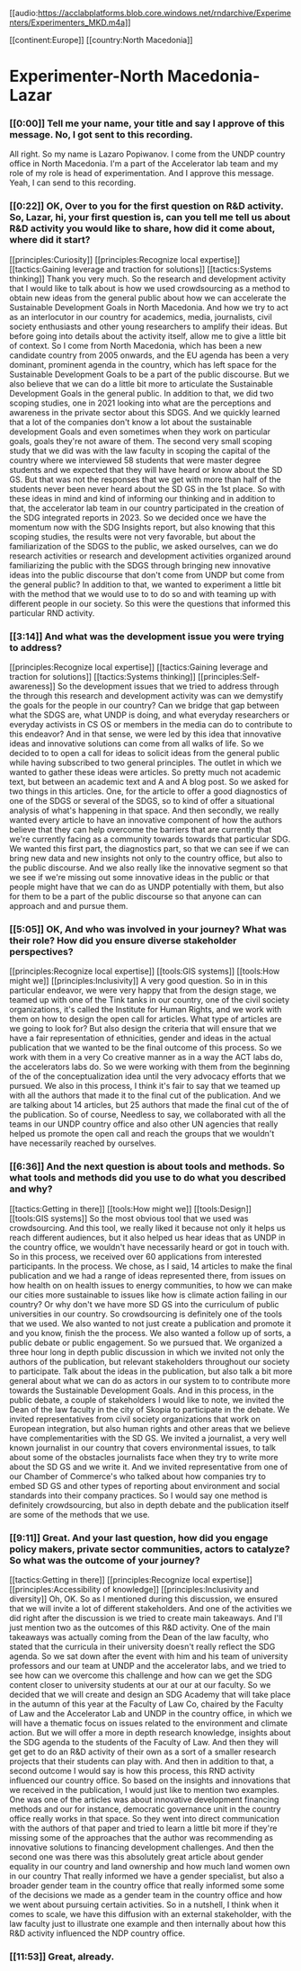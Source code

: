 [[audio:https://acclabplatforms.blob.core.windows.net/rndarchive/Experimenters/Experimenters_MKD.m4a]]

[[continent:Europe]]
[[country:North Macedonia]]

# Experimenter\-North Macedonia\- Lazar

### [[0:00]] Tell me your name, your title and say I approve of this message\. No, I got sent to this recording\.

All right\. So my name is Lazaro Popiwanov\. I come from the UNDP country office in North Macedonia\. I'm a part of the Accelerator lab team and my role of my role is head of experimentation\. And I approve this message\. Yeah, I can send to this recording\.

### [[0:22]] OK, Over to you for the first question on R&D activity\. So, Lazar, hi, your first question is, can you tell me tell us about R&D activity you would like to share, how did it come about, where did it start?

[[principles:Curiosity]]
[[principles:Recognize local expertise]]
[[tactics:Gaining leverage and traction for solutions]]
[[tactics:Systems thinking]]
Thank you very much\. So the research and development activity that I would like to talk about is how we used crowdsourcing as a method to obtain new ideas from the general public about how we can accelerate the Sustainable Development Goals in North Macedonia\. And how we try to act as an interlocutor in our country for academics, media, journalists, civil society enthusiasts and other young researchers to amplify their ideas\. But before going into details about the activity itself, allow me to give a little bit of context\. So I come from North Macedonia, which has been a new candidate country from 2005 onwards, and the EU agenda has been a very dominant, prominent agenda in the country, which has left space for the Sustainable Development Goals to be a part of the public discourse\. But we also believe that we can do a little bit more to articulate the Sustainable Development Goals in the general public\. In addition to that, we did two scoping studies, one in 2021 looking into what are the perceptions and awareness in the private sector about this SDGS\. And we quickly learned that a lot of the companies don't know a lot about the sustainable development Goals and even sometimes when they work on particular goals, goals they're not aware of them\. The second very small scoping study that we did was with the law faculty in scoping the capital of the country where we interviewed 58 students that were master degree students and we expected that they will have heard or know about the SD GS\. But that was not the responses that we get with more than half of the students never been never heard about the SD GS in the 1st place\. So with these ideas in mind and kind of informing our thinking and in addition to that, the accelerator lab team in our country participated in the creation of the SDG integrated reports in 2023\. So we decided once we have the momentum now with the SDG Insights report, but also knowing that this scoping studies, the results were not very favorable, but about the familiarization of the SDGS to the public, we asked ourselves, can we do research activities or research and development activities organized around familiarizing the public with the SDGS through bringing new innovative ideas into the public discourse that don't come from UNDP but come from the general public? In addition to that, we wanted to experiment a little bit with the method that we would use to to do so and with teaming up with different people in our society\. So this were the questions that informed this particular RND activity\. 


### [[3:14]] And what was the development issue you were trying to address?

[[principles:Recognize local expertise]]
[[tactics:Gaining leverage and traction for solutions]]
[[tactics:Systems thinking]]
[[principles:Self-awareness]]
So the development issues that we tried to address through the through this research and development activity was can we demystify the goals for the people in our country? Can we bridge that gap between what the SDGS are, what UNDP is doing, and what everyday researchers or everyday activists in CS OS or members in the media can do to contribute to this endeavor? And in that sense, we were led by this idea that innovative ideas and innovative solutions can come from all walks of life\. So we decided to to open a call for ideas to solicit ideas from the general public while having subscribed to two general principles\. The outlet in which we wanted to gather these ideas were articles\. So pretty much not academic text, but between an academic text and A and A blog post\. So we asked for two things in this articles\. One, for the article to offer a good diagnostics of one of the SDGS or several of the SDGS, so to kind of offer a situational analysis of what's happening in that space\. And then secondly, we really wanted every article to have an innovative component of how the authors believe that they can help overcome the barriers that are currently that we're currently facing as a community towards towards that particular SDG\. We wanted this first part, the diagnostics part, so that we can see if we can bring new data and new insights not only to the country office, but also to the public discourse\. And we also really like the innovative segment so that we see if we're missing out some innovative ideas in the public or that people might have that we can do as UNDP potentially with them, but also for them to be a part of the public discourse so that anyone can can approach and and pursue them\.


### [[5:05]] OK, And who was involved in your journey? What was their role? How did you ensure diverse stakeholder perspectives?

[[principles:Recognize local expertise]]
[[tools:GIS systems]]
[[tools:How might we]]
[[principles:Inclusivity]]
A very good question\. So in in this particular endeavor, we were very happy that from the design stage, we teamed up with one of the Tink tanks in our country, one of the civil society organizations, it's called the Institute for Human Rights, and we work with them on how to design the open call for articles\. What type of articles are we going to look for? But also design the criteria that will ensure that we have a fair representation of ethnicities, gender and ideas in the actual publication that we wanted to be the final outcome of this process\. So we work with them in a very Co creative manner as in a way the ACT labs do, the accelerators labs do\. So we were working with them from the beginning of the of the conceptualization idea until the very advocacy efforts that we pursued\. We also in this process, I think it's fair to say that we teamed up with all the authors that made it to the final cut of the publication\. And we are talking about 14 articles, but 25 authors that made the final cut of the of the publication\. So of course, Needless to say, we collaborated with all the teams in our UNDP country office and also other UN agencies that really helped us promote the open call and reach the groups that we wouldn't have necessarily reached by ourselves\.


### [[6:36]] And the next question is about tools and methods\. So what tools and methods did you use to do what you described and why?

[[tactics:Getting in there]]
[[tools:How might we]]
[[tools:Design]]
[[tools:GIS systems]]
So the most obvious tool that we used was crowdsourcing\. And this tool, we really liked it because not only it helps us reach different audiences, but it also helped us hear ideas that as UNDP in the country office, we wouldn't have necessarily heard or got in touch with\. So in this process, we received over 60 applications from interested participants\. In the process\. We chose, as I said, 14 articles to make the final publication and we had a range of ideas represented there, from issues on how health on on health issues to energy communities, to how we can make our cities more sustainable to issues like how is climate action failing in our country? Or why don't we have more SD GS into the curriculum of public universities in our country\. So crowdsourcing is definitely one of the tools that we used\. We also wanted to not just create a publication and promote it and you know, finish the the process\. We also wanted a follow up of sorts, a public debate or public engagement\. So we pursued that\. We organized a three hour long in depth public discussion in which we invited not only the authors of the publication, but relevant stakeholders throughout our society to participate\. Talk about the ideas in the publication, but also talk a bit more general about what we can do as actors in our system to to contribute more towards the Sustainable Development Goals\. And in this process, in the public debate, a couple of stakeholders I would like to note, we invited the Dean of the law faculty in the city of Skopia to participate in the debate\. We invited representatives from civil society organizations that work on European integration, but also human rights and other areas that we believe have complementarities with the SD GS\. We invited a journalist, a very well known journalist in our country that covers environmental issues, to talk about some of the obstacles journalists face when they try to write more about the SD GS and we write it\. And we invited representative from one of our Chamber of Commerce's who talked about how companies try to embed SD GS and other types of reporting about environment and social standards into their company practices\. So I would say one method is definitely crowdsourcing, but also in depth debate and the publication itself are some of the methods that we use\.


### [[9:11]] Great\. And your last question, how did you engage policy makers, private sector communities, actors to catalyze? So what was the outcome of your journey?

[[tactics:Getting in there]]
[[principles:Recognize local expertise]]
[[principles:Accessibility of knowledge]]
[[principles:Inclusivity and diversity]]
Oh, OK\. So as I mentioned during this discussion, we ensured that we will invite a lot of different stakeholders\. And one of the activities we did right after the discussion is we tried to create main takeaways\. And I'll just mention two as the outcomes of this R&D activity\. One of the main takeaways was actually coming from the Dean of the law faculty, who stated that the curricula in their university doesn't really reflect the SDG agenda\. So we sat down after the event with him and his team of university professors and our team at UNDP and the accelerator labs, and we tried to see how can we overcome this challenge and how can we get the SDG content closer to university students at our at our at our faculty\. So we decided that we will create and design an SDG Academy that will take place in the autumn of this year at the Faculty of Law Co, chaired by the Faculty of Law and the Accelerator Lab and UNDP in the country office, in which we will have a thematic focus on issues related to the environment and climate action\. But we will offer a more in depth research knowledge, insights about the SDG agenda to the students of the Faculty of Law\. And then they will get get to do an R&D activity of their own as a sort of a smaller research projects that their students can play with\. And then in addition to that, a second outcome I would say is how this process, this RND activity influenced our country office\. So based on the insights and innovations that we received in the publication, I would just like to mention two examples\. One was one of the articles was about innovative development financing methods and our for instance, democratic governance unit in the country office really works in that space\. So they went into direct communication with the authors of that paper and tried to learn a little bit more if they're missing some of the approaches that the author was recommending as innovative solutions to financing development challenges\. And then the second one was there was this absolutely great article about gender equality in our country and land ownership and how much land women own in our country That really informed we have a gender specialist, but also a broader gender team in the country office that really informed some some of the decisions we made as a gender team in the country office and how we went about pursuing certain activities\. So in a nutshell, I think when it comes to scale, we have this diffusion with an external stakeholder, with the law faculty just to illustrate one example and then internally about how this R&D activity influenced the NDP country office\.


### [[11:53]] Great, already\.


